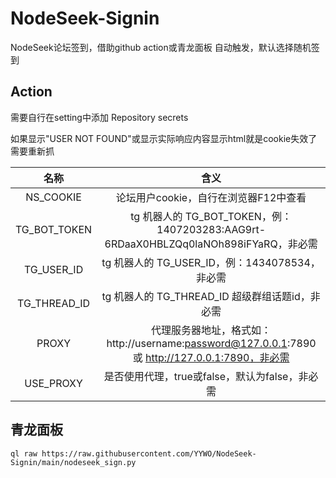 # NodeSeek-Signin

NodeSeek论坛签到，借助github action或青龙面板 自动触发，默认选择随机签到

## Action 

需要自行在setting中添加 Repository secrets

如果显示"USER NOT FOUND"或显示实际响应内容显示html就是cookie失效了需要重新抓


|  名称  |                 含义                  |
| :----: | :-----------------------------------: |
| NS_COOKIE | 论坛用户cookie，自行在浏览器F12中查看 |
| TG_BOT_TOKEN | tg 机器人的 TG_BOT_TOKEN，例：1407203283:AAG9rt-6RDaaX0HBLZQq0laNOh898iFYaRQ，非必需 |
| TG_USER_ID | tg 机器人的 TG_USER_ID，例：1434078534，非必需 |
| TG_THREAD_ID | tg 机器人的 TG_THREAD_ID 超级群组话题id，非必需 |
| PROXY | 代理服务器地址，格式如：http://username:password@127.0.0.1:7890 或 http://127.0.0.1:7890，非必需 |
| USE_PROXY | 是否使用代理，true或false，默认为false，非必需 |


## 青龙面板

```
ql raw https://raw.githubusercontent.com/YYWO/NodeSeek-Signin/main/nodeseek_sign.py
```
